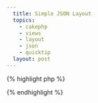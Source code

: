 ```yaml
---
  title: Simple JSON Layout
  topics:
    - cakephp
    - views
    - layout
    - json
    - quicktip
  layout: post
---
```


{% highlight php %}
<?php
header('Pragma: no-cache');
header('Cache-Control: no-store, no-cache, max-age=0, must-revalidate');
header('Content-Type: text/x-json');
echo $content_for_layout;
?>
{% endhighlight %}